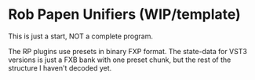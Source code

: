 # Rob Papen Unifiers (WIP/template)

This is just a start, NOT a complete program.

The RP plugins use presets in binary FXP format. The state-data for VST3 versions is just a FXB bank with one preset chunk, but the rest of the structure I haven't decoded yet.

